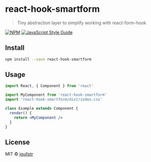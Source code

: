 # react-hook-smartform

> Tiny abstraction layer to simplify working with react-form-hook

[![NPM](https://img.shields.io/npm/v/react-hook-smartform.svg)](https://www.npmjs.com/package/react-hook-smartform) [![JavaScript Style Guide](https://img.shields.io/badge/code_style-standard-brightgreen.svg)](https://standardjs.com)

## Install

```bash
npm install --save react-hook-smartform
```

## Usage

```jsx
import React, { Component } from 'react'

import MyComponent from 'react-hook-smartform'
import 'react-hook-smartform/dist/index.css'

class Example extends Component {
  render() {
    return <MyComponent />
  }
}
```

## License

MIT © [jgullstr](https://github.com/jgullstr)
